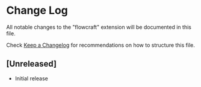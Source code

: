 # Change Log

All notable changes to the "flowcraft" extension will be documented in this file.

Check [Keep a Changelog](http://keepachangelog.com/) for recommendations on how to structure this file.

## [Unreleased]

- Initial release